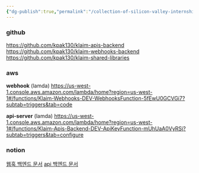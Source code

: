```yaml
---
{"dg-publish":true,"permalink":"/collection-of-silicon-valley-internship-links/"}
---
```


### github

https://github.com/kpak130/klaim-apis-backend
https://github.com/kpak130/klaim-webhooks-backend
https://github.com/kpak130/klaim-shared-libraries

### aws

**webhook** (lamda)
https://us-west-1.console.aws.amazon.com/lambda/home?region=us-west-1#/functions/Klaim-Webhooks-DEV-WebhooksFunction-5fEwU0GCVGi7?subtab=triggers&tab=code

**api-server** (lamda)
https://us-west-1.console.aws.amazon.com/lambda/home?region=us-west-1#/functions/Klaim-Apis-Backend-DEV-ApiKeyFunction-mUhUaA0VyRSj?subtab=triggers&tab=configure

### notion

[웹훅 백엔드 문서](https://alkaline-pound-c4c.notion.site/Klaim-Webhooks-Backend-Documentation-197dc8a4018a8014b498e0782b385877)
[api 백엔드 문서](https://www.notion.so/2024-applyforducami-8/Klaim-APIs-Backend-Docs-1d9689a942648012af3ad665c9726107)

